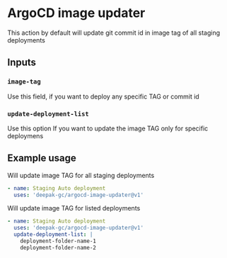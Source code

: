 # ArgoCD image updater
This action by default will update git commit id in image tag of all staging deployments  

## Inputs

### `image-tag`

Use this field, if you want to deploy any specific TAG or commit id

### `update-deployment-list`

Use this option If you want to update the image TAG only for specific deploymens

## Example usage
Will update image TAG for all staging deployments
```yaml
- name: Staging Auto deployment
  uses: 'deepak-gc/argocd-image-updater@v1'
```

Will update image TAG for listed deployments
```yaml
- name: Staging Auto deployment
  uses: 'deepak-gc/argocd-image-updater@v1'
  update-deployment-list: |
    deployment-folder-name-1
    deployment-folder-name-2
```


